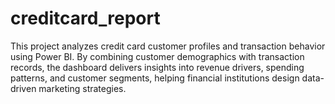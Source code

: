 # creditcard_report
This project analyzes credit card customer profiles and transaction behavior using Power BI. By combining customer demographics with transaction records, the dashboard delivers insights into revenue drivers, spending patterns, and customer segments, helping financial institutions design data-driven marketing strategies.
